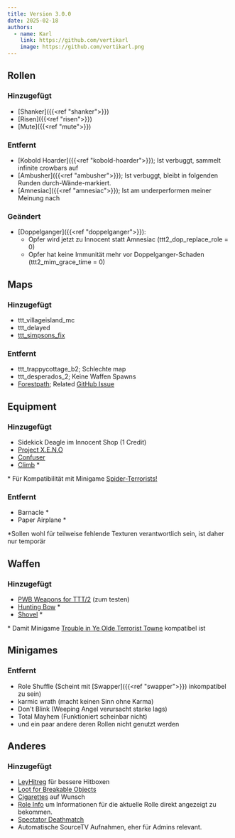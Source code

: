 ```yaml
---
title: Version 3.0.0
date: 2025-02-18
authors:
  - name: Karl
    link: https://github.com/vertikarl
    image: https://github.com/vertikarl.png
---
```


<!--more-->

## Rollen

### Hinzugefügt

- [Shanker]({{<ref "shanker">}})
- [Risen]({{<ref "risen">}})
- [Mute]({{<ref "mute">}})

### Entfernt

- [Kobold Hoarder]({{<ref "kobold-hoarder">}}); Ist verbuggt, sammelt infinite crowbars auf
- [Ambusher]({{<ref "ambusher">}}); Ist verbuggt, bleibt in folgenden Runden durch-Wände-markiert.
- [Amnesiac]({{<ref "amnesiac">}}); Ist am underperformen meiner Meinung nach

### Geändert

- [Doppelganger]({{<ref "doppelganger">}}):
  - Opfer wird jetzt zu Innocent statt Amnesiac (ttt2_dop_replace_role = 0)
  - Opfer hat keine Immunität mehr vor Doppelganger-Schaden (ttt2_mim_grace_time = 0)

## Maps

### Hinzugefügt

- ttt_villageisland_mc
- ttt_delayed
- [ttt_simpsons_fix](https://steamcommunity.com/sharedfiles/filedetails/?id=3398262887)

### Entfernt

- ttt_trappycottage_b2; Schlechte map
- ttt_desperados_2; Keine Waffen Spawns
- [Forestpath](https://steamcommunity.com/sharedfiles/filedetails/?id=2199652737); Related [GitHub Issue](https://github.com/Facepunch/garrysmod-issues/issues/5870)

## Equipment

### Hinzugefügt

- Sidekick Deagle im Innocent Shop (1 Credit)
- [Project X.E.N.O](https://steamcommunity.com/sharedfiles/filedetails/?id=3365382068)
- [Confuser](https://steamcommunity.com/sharedfiles/filedetails/?id=3405983496)
- [Climb](https://steamcommunity.com/sharedfiles/filedetails/?id=1840323666) \*

\* Für Kompatibilität mit Minigame [Spider-Terrorists!](https://steamcommunity.com/sharedfiles/filedetails/?id=2267954071)

### Entfernt

- Barnacle \*
- Paper Airplane \*

\*Sollen wohl für teilweise fehlende Texturen verantwortlich sein, ist daher nur temporär

## Waffen

### Hinzugefügt

- [PWB Weapons for TTT/2](https://steamcommunity.com/sharedfiles/filedetails/?id=2887471071) (zum testen)
- [Hunting Bow](https://steamcommunity.com/sharedfiles/filedetails/?id=1372718426) \*
- [Shovel](https://steamcommunity.com/sharedfiles/filedetails/?id=647112181) \*

\* Damit Minigame [Trouble in Ye Olde Terrorist Towne](https://steamcommunity.com/sharedfiles/filedetails/?id=2267954071) kompatibel ist

## Minigames

### Entfernt

- Role Shuffle (Scheint mit [Swapper]({{<ref "swapper">}}) inkompatibel zu sein)
- karmic wrath (macht keinen Sinn ohne Karma)
- Don't Blink (Weeping Angel verursacht starke lags)
- Total Mayhem (Funktioniert scheinbar nicht)
- und ein paar andere deren Rollen nicht genutzt werden

## Anderes

### Hinzugefügt

- [LeyHitreg](https://steamcommunity.com/sharedfiles/filedetails/?id=3421440369) für bessere Hitboxen
- [Loot for Breakable Objects](https://steamcommunity.com/sharedfiles/filedetails/?id=3379830263)
- [Cigarettes](https://steamcommunity.com/sharedfiles/filedetails/?id=3356787876) auf Wunsch
- [Role Info](https://steamcommunity.com/sharedfiles/filedetails/?id=2389628693&searchtext=ttt2+role+info) um Informationen für die aktuelle Rolle direkt angezeigt zu bekommen.
- [Spectator Deathmatch](https://steamcommunity.com/sharedfiles/filedetails/?id=1997666028)
- Automatische SourceTV Aufnahmen, eher für Admins relevant.

<style>
    .sidebar-container {
        display: none;
    }
</style>

